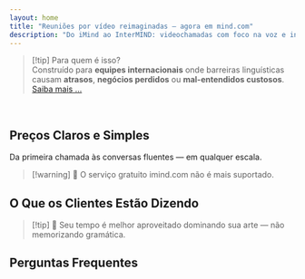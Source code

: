 ```yaml
---
layout: home
title: "Reuniões por vídeo reimaginadas — agora em mind.com"
description: "Do iMind ao InterMIND: videochamadas com foco na voz e interpretação em tempo real com IA."
---
```


<HeroSection
  title="Reuniões por vídeo reimaginadas <br>— agora em **mind.com**"
  text="Do iMind ao InterMIND: videochamadas com foco na voz e tradução de fala ao vivo.">
<AuthButton text="Começar Agora" buttonClass="brand"/>
</HeroSection>

<span id="1"></span>
<FeatureBlock :card="{
  title: 'Tradução ≠ Compreensão. Veja o que vem a seguir.',
  details: 'Não importa o idioma, **sua voz é ouvida — e compreendida** — como se vocês compartilhassem a mesma língua.',
    items: [
      '⚡︎ Naturalmente, em [tempo real](../product/overview/how-it-works), e sem legendas ou atraso.',
      '✧ Interpretação com IA captura tom, intenção e terminologia específica do setor.',
    ],
  link: '../product/overview/what-is-intermind',
  src: {
    light: '/media-kit/animals-cartoon-3-2.png',
    dark: '/1d.png',
  },
  inversion: false
}" />

<span id="2"></span>
<FeatureBlock :card="{
    title: 'A mente dentro das suas reuniões',
    details: 'O InterMIND transforma cada chamada multilíngue em conhecimento claro e pesquisável.',
    items: [
      '🔍 **Pergunte qualquer coisa** — a IA encontra respostas **em todas as suas reuniões**.',
      '✧ Extrai automaticamente tarefas, responsáveis e prazos.',
      '✧ Resume pontos-chave em qualquer idioma — instantaneamente.',
    ],
    link: '../product/overview/how-it-works#🧩-deep-memory-deep-understanding',
    src: {
      light: '/2l.png',
      dark: '/2d.png',
    },
    inversion: true
  }" />

<span id="3"></span>
<FeatureBlock :card="{
    title: 'Construído para reuniões sérias — não apenas para conversar',
    details: 'O InterMIND é uma **plataforma de reuniões por vídeo de nível profissional**, não um complemento ou plugin leve.',
    items: [
      '✧ Resolução 1080p, supressão inteligente de ruído, agendamento, moderação, compartilhamento de tela, gravação, legendagem, chat de participantes e integração com calendário — tudo integrado, pronto para usar.',
    ],
    link: '../product/overview/video-meeting-platform',
    src: {
      light: '/promo/imind-2.webm',
      dark: '/promo/imind-2.webm',
    },
    inversion: false
  }" />

<span id="4"></span>
<FeatureBlock
  :card="{
    title: 'Privacidade onde importa',
    details:
      'O InterMIND é construído para conversas críticas de confiança — onde privacidade e controle são fundamentais.',
    items: [
      '⚡︎ [Zonas de privacidade](../product/overview/privacy-architecture) — UE, EUA, Sudeste Asiático',
      '✧ **Zero treinamento de dados**. Sem acesso de terceiros.'
    ],
    link: '../product/overview/privacy-architecture',
    src: {
      light: '/4l.png',
      dark: '/4d.png',
    },
    inversion: true
  }"
/>

> [!tip] Para quem é isso?  
> Construído para **equipes internacionais** onde barreiras linguísticas causam **atrasos**, **negócios perdidos** ou **mal-entendidos custosos**. [Saiba mais ...](../product/overview/markets)

<br>

<span id="Pricing"></span>

## Preços Claros e Simples

Da primeira chamada às conversas fluentes — em qualquer escala.

<PricingPlans :plans="[
  {
    title: '**Básico** &nbsp 1 usuário',
    price: '**Grátis**',
    details: 'cartão de crédito não necessário',
    items: [
      '**25** reuniões',
      '**100** participantes em videorreuniões [💬](#3)',
      '**30** GB de armazenamento compartilhado por usuário',
      'Pesquise em todas as suas reuniões [💬](#2)',
      'Interpretação simultânea [💬](#1)',
    ],
  },
  {
    title: '**Pro**  &nbsp 1-99 usuários',
    price: '**$20** /mês/usuário, cobrado anualmente',
    details: 'ou $25 cobrado mensalmente',
    items: [
      '**ilimitadas** reuniões',
      '**150** participantes em videorreuniões [💬](#3)',
      '**2** TB de armazenamento compartilhado por usuário',
      'Pesquise em todas as suas reuniões [💬](#2)',
      'Interpretação simultânea [💬](#1)',
    ],
  },
  {
    title: '**Business** &nbsp 100+ usuários',
    price: '**Preço personalizado**',
    details: 'Construído para privacidade',
    items: [
      '**ilimitadas** reuniões',
      '**500** participantes em videorreuniões [💬](#3)',
      '**5** TB de armazenamento compartilhado por usuário',
      'Pesquise em todas as suas reuniões [💬](#2)',
      'Interpretação simultânea [💬](#1)',
      '**Zonas de Privacidade** [💬](#4)',
    ],
  }
]">
<AuthButton text="Experimente grátis" buttonClass="alt"/>
<AuthButton text="Compre agora" buttonClass="brand"/>
<ContactForm buttonText="Fale com nossa equipe" buttonClass="alt"/>
</PricingPlans>

> [!warning] 🔴 O serviço gratuito imind.com não é mais suportado.

<span id="Testimonials"></span>

## O Que os Clientes Estão Dizendo

<AutoScrollTestimonials testimonialsUrl="/testimonials.json"/>

> [!tip] 🥇 Seu tempo é melhor aproveitado dominando sua arte — não memorizando gramática.

<span id="FAQ"></span>

## Perguntas Frequentes

<AccordionGroup :items="
[
  {
    q: 'Quais idiomas o InterMind suporta para interpretação?',
    a: 'O InterMind suporta **interpretação em tempo real** nos seguintes 19 idiomas:<br><br>- العربية (ar) – Árabe<br>- Čeština (cs) – Tcheco<br>- Deutsch (de) – Alemão<br>- English (en) – Inglês<br>- Español (es) – Espanhol<br>- Français (fr) – Francês<br>- हिन्दी (hi) – Hindi<br>- Magyar (hu) – Húngaro<br>- Italiano (it) – Italiano<br>- 日本語 (ja) – Japonês<br>- 한국어 (ko) – Coreano<br>- Nederlands (nl) – Holandês<br>- Polski (pl) – Polonês<br>- Português (pt) – Português<br>- Русский (ru) – Russo<br>- Türkçe (tr) – Turco<br>- 中文 (zh) – Chinês<br>- עברית (he) – Hebraico<br>- ไทย (th) – Tailandês<br><br>Estamos continuamente expandindo esta lista — novos idiomas são adicionados a cada lançamento principal.'
  },
  {
    q: 'O que é um usuário licenciado e o que é um participante?',
    a: 'Um *usuário licenciado* possui uma licença de reunião gratuita ou paga e pode agendar reuniões dentro dos limites do seu plano. *Participantes* são convidados — eles **não precisam de uma conta ou licença** para participar e podem se conectar de qualquer dispositivo **gratuitamente**.'
  },
  {
    q: 'Quantas pessoas podem usar uma licença do InterMind?',
    a: 'Cada *usuário licenciado* pode hospedar **reuniões ilimitadas**. Se vários membros da equipe precisarem hospedar reuniões simultaneamente, cada um precisará de sua própria licença.'
  },
  {
    q: 'Qual é a duração máxima de uma reunião?',
    a: 'As reuniões podem durar até **24 horas** em todos os planos.'
  },
  {
    q: 'Existe um limite no número de reuniões que posso hospedar?',
    a: 'O plano *Básico Gratuito* inclui **25 reuniões gratuitas**. Os planos *Pro* e *Business* oferecem reuniões ilimitadas com mais participantes e controle.'
  },
  {
    q: 'Como o InterMind garante a privacidade e segurança dos dados?',
    a: 'O InterMind é **privado por design**. Todos os dados são processados e armazenados dentro da sua **Zona de Privacidade** selecionada — _UE_, _EUA_, ou _Ásia_. Cumprimos com [**GDPR**](https://gdpr.eu), [**CCPA**](https://oag.ca.gov/privacy/ccpa), e UAE PDPL, e **nunca usamos seu conteúdo** para treinamento ou acesso de terceiros. O controle avançado da [Zona de Privacidade](../product/overview/privacy-architecture) está disponível no plano **Business**.'
  },
  {
    q: 'Posso experimentar o InterMind antes de comprar um plano?',
    a: 'Absolutamente. O plano *Básico Gratuito* oferece acesso completo aos recursos principais com **25 reuniões gratuitas** — incluindo **interpretação simultânea** e **busca de reuniões**. Não é necessário cartão de crédito. Faça upgrade a qualquer momento.'
  },
  {
    q: 'E se eu precisar de ajuda ou suporte?',
    a: 'O suporte está disponível através do nosso [centro de ajuda](../resources/help). Usuários *Business* recebem **suporte prioritário** com um contato dedicado.'
  },
  {
    q: 'Como gerencio minha assinatura (upgrade, downgrade ou cancelamento)?',
    a: 'Você pode alterar seu plano a qualquer momento através das **configurações da conta**. As alterações entram em vigor **imediatamente**. Para cancelamentos, *planos mensais* cancelam no final do ciclo de cobrança. *Planos anuais* podem ser cancelados para um **reembolso proporcional**.'
  },
  {
    q: 'Quais idiomas o InterMind suporta para interpretação?',
    a: 'Suportamos **mais de 100 idiomas** com interpretação em tempo real. A lista continua crescendo — verifique nosso site para atualizações.'
  },
  {
    q: 'Posso usar o InterMind para webinars ou grandes eventos?',
    a: 'Sim. Os planos *Pro* e *Business* são ideais para **grandes reuniões e webinars** — com suporte para até **500 participantes** no *Business*.'
  },
]
"/>

<HomeFooter :columns="[
  {
    title: 'PRODUTO',
    links: [
      { text: 'Visão geral', link: '../product/overview/what-is-intermind' },
      { text: 'Primeiros passos', link: '../product/guide/getting-started' },
      { text: 'Depoimentos', link: '#testimonials' },
      { text: 'Preços', link: '#Pricing' },
    ]
  },
  {
    title: 'SUPORTE',
    links: [
      { text: 'Obter suporte', link: '../resources/help' },
      { text: 'FAQ', link: '#FAQ' },
      { text: 'Status do serviço', link: 'https://status.mind.com/' },
      { text: 'Política de privacidade', link: '../resources/company/Privacy-Policy' },
      { text: 'Guia legal de IA', link: '../resources/company/Legal-Regulations-for-AI-Services' },
      // { text: 'Privacy Settings', link: '#' },
    ]
  },
  {
    title: 'RECURSOS',
    links: [
      // { text: 'Blog', link: './blog' },
      { text: 'Recursos da marca', link: '../resources/media-kit' },
      { text: 'Documentação AI API / LLM', link: 'https://mind.com/llms-full.txt' },
    ]
  },
  {
    title: 'EMPRESA',
    links: [
      { text: 'Sobre', link: '../resources/company/about' },
      // { text: 'Team', link: './resources/company/team' },
      // { text: 'Careers', link: './resources/company/careers' },
      { text: 'Contatos', link: '../resources/company/contacts' }
    ]
  },
]" />
